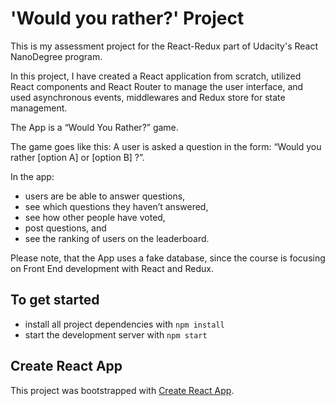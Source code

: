 # 'Would you rather?' Project

This is my assessment project for the React-Redux part of Udacity's React NanoDegree program. 

In this project, I have created a React application from scratch, utilized React components and React Router to manage the user interface, and used asynchronous events, middlewares and Redux store for state management.

The App is a “Would You Rather?” game. 

The game goes like this: 
A user is asked a question in the form: “Would you rather [option A] or [option B] ?”. 

In the app:
 -	users are be able to answer questions, 
 -	see which questions they haven’t answered, 
 -	see how other people have voted, 
 -	post questions, and 
 -	see the ranking of users on the leaderboard.

Please note, that the App uses a fake database, since the course is focusing on Front End development with React and Redux.

## To get started

* install all project dependencies with `npm install`
* start the development server with `npm start`

## Create React App

This project was bootstrapped with [Create React App](https://github.com/facebookincubator/create-react-app). 
